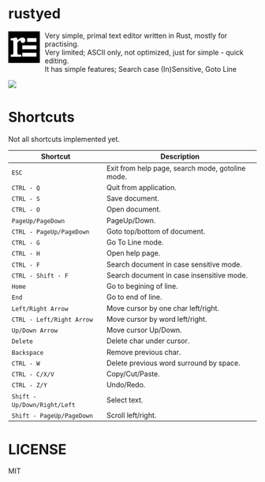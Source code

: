 # rustyed
<!-- Very simple, primal text editor written in Rust, mostly for practising.
Very limited; ASCII only, not optimized, just for simple - quick editing. -->

<img src="assets/rustyed_icon64.png" style="float: left;margin-right: 10px;margin-bottom: 10px"> 
<p>
<p> Very simple, primal text editor written in Rust, mostly for practising.<br>
Very limited; ASCII only, not optimized, just for simple - quick editing.<br>
It has simple features; Search case (In)Sensitive, Goto Line<br></p>
</p>

![](assets/rustyeddemo.gif)

# Shortcuts
Not all shortcuts implemented yet.

| Shortcut                         | Description                                                                                                                                                                                                                                                                                                                                                                                                                        |
| -------------------------------- | ------------------------------------------------ |
| `ESC`                            | Exit from help page, search mode, gotoline mode. |
| `CTRL - Q`                       | Quit from application.                           |
| `CTRL - S`                       | Save document.                                   |
| `CTRL - O`                       | Open document.                                   |
| `PageUp/PageDown`                | PageUp/Down.                                     |
| `CTRL - PageUp/PageDown`         | Goto top/bottom of document.                     |
| `CTRL - G`                       | Go To Line mode.                                 |
| `CTRL - H`                       | Open help page.                                  |
| `CTRL - F`                       | Search document in case sensitive mode.          |
| `CTRL - Shift - F`               | Search document in case insensitive mode.        |
| `Home`                           | Go to begining of line.                          |
| `End`                            | Go to end of line.                               |
| `Left/Right Arrow`               | Move cursor by one char left/right.              |
| `CTRL - Left/Right Arrow`        | Move cursor by word left/right.                  |
| `Up/Down Arrow`                  | Move cursor Up/Down.                             |
| `Delete`                         | Delete char under cursor.                        |
| `Backspace`                      | Remove previous char.                            |
| `CTRL - W`                       | Delete previous word surround by space.          |
| `CTRL - C/X/V`                   | Copy/Cut/Paste.                                  |
| `CTRL - Z/Y`                     | Undo/Redo.                                       |
| `Shift - Up/Down/Right/Left`     | Select text.                                     |
| `Shift - PageUp/PageDown`        | Scroll left/right.                               |

# LICENSE
MIT